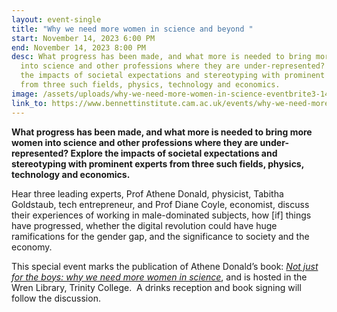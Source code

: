 ```yaml
---
layout: event-single
title: "Why we need more women in science and beyond "
start: November 14, 2023 6:00 PM
end: November 14, 2023 8:00 PM
desc: What progress has been made, and what more is needed to bring more women
  into science and other professions where they are under-represented? Explore
  the impacts of societal expectations and stereotyping with prominent experts
  from three such fields, physics, technology and economics.
image: /assets/uploads/why-we-need-more-women-in-science-eventbrite3-1440x753.webp
link_to: https://www.bennettinstitute.cam.ac.uk/events/why-we-need-more-women-in-science-and-beyond/
---
```

**What progress has been made, and what more is needed to bring more women into science and other professions where they are under-represented? Explore the impacts of societal expectations and stereotyping with prominent experts from three such fields, physics, technology and economics.**

Hear three leading experts, Prof Athene Donald, physicist, Tabitha Goldstaub, tech entrepreneur, and Prof Diane Coyle, economist, discuss their experiences of working in male-dominated subjects, how \[if] things have progressed, whether the digital revolution could have huge ramifications for the gender gap, and the significance to society and the economy.  

This special event marks the publication of Athene Donald’s book: *[Not just for the boys: why we need more women in science](https://global.oup.com/academic/product/not-just-for-the-boys-9780192893406?cc=gb&lang=en&)*, and is hosted in the Wren Library, Trinity College.  A drinks reception and book signing will follow the discussion.